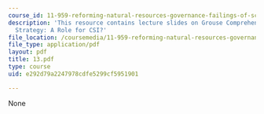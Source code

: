 ```yaml
---
course_id: 11-959-reforming-natural-resources-governance-failings-of-scientific-rationalism-and-alternatives-for-building-common-ground-january-iap-2007
description: 'This resource contains lecture slides on Grouse Comprehensive Conservation
  Strategy: A Role for CSI?'
file_location: /coursemedia/11-959-reforming-natural-resources-governance-failings-of-scientific-rationalism-and-alternatives-for-building-common-ground-january-iap-2007/e292d79a2247978cdfe5299cf5951901_13.pdf
file_type: application/pdf
layout: pdf
title: 13.pdf
type: course
uid: e292d79a2247978cdfe5299cf5951901

---
```

None